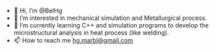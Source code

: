 - 👋 Hi, I’m @BelHg
- 👀 I’m interested in mechanical simulation and Metallurgical process.
- 🌱 I’m currently learning C++ and simulation programs to develop the microstructural analysis in heat process (like welding).
- 📫 How to reach me hg.marbl@gmail.com


<!---
BelHg/BelHg is a ✨ special ✨ repository because its `README.md` (this file) appears on your GitHub profile.
You can click the Preview link to take a look at your changes.
--->
